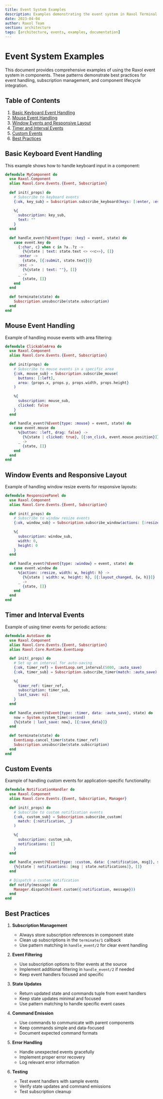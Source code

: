 ```yaml
---
title: Event System Examples
description: Examples demonstrating the event system in Raxol Terminal Emulator
date: 2023-04-04
author: Raxol Team
section: architecture
tags: [architecture, events, examples, documentation]
---
```


# Event System Examples

This document provides comprehensive examples of using the Raxol event system in components. These patterns demonstrate best practices for event handling, subscription management, and component lifecycle integration.

## Table of Contents

1. [Basic Keyboard Event Handling](#basic-keyboard-event-handling)
2. [Mouse Event Handling](#mouse-event-handling)
3. [Window Events and Responsive Layout](#window-events-and-responsive-layout)
4. [Timer and Interval Events](#timer-and-interval-events)
5. [Custom Events](#custom-events)
6. [Best Practices](#best-practices)

## Basic Keyboard Event Handling

This example shows how to handle keyboard input in a component:

```elixir
defmodule MyComponent do
  use Raxol.Component
  alias Raxol.Core.Events.{Event, Subscription}
  
  def init(_props) do
    # Subscribe to keyboard events
    {:ok, key_sub} = Subscription.subscribe_keyboard(keys: [:enter, :esc])
    
    %{
      subscription: key_sub,
      text: ""
    }
  end
  
  def handle_event(%Event{type: :key} = event, state) do
    case event.key do
      {:char, c} when c in ?a..?z ->
        {%{state | text: state.text <> <<c>>}, []}
      :enter ->
        {state, [{:submit, state.text}]}
      :esc ->
        {%{state | text: ""}, []}
      _ ->
        {state, []}
    end
  end
  
  def terminate(state) do
    Subscription.unsubscribe(state.subscription)
  end
end
```

## Mouse Event Handling

Example of handling mouse events with area filtering:

```elixir
defmodule ClickableArea do
  use Raxol.Component
  alias Raxol.Core.Events.{Event, Subscription}
  
  def init(props) do
    # Subscribe to mouse events in a specific area
    {:ok, mouse_sub} = Subscription.subscribe_mouse(
      buttons: [:left],
      area: {props.x, props.y, props.width, props.height}
    )
    
    %{
      subscription: mouse_sub,
      clicked: false
    }
  end
  
  def handle_event(%Event{type: :mouse} = event, state) do
    case event.mouse do
      %{button: :left, drag: false} ->
        {%{state | clicked: true}, [{:on_click, event.mouse.position}]}
      _ ->
        {state, []}
    end
  end
end
```

## Window Events and Responsive Layout

Example of handling window resize events for responsive layouts:

```elixir
defmodule ResponsivePanel do
  use Raxol.Component
  alias Raxol.Core.Events.{Event, Subscription}
  
  def init(_props) do
    # Subscribe to window resize events
    {:ok, window_sub} = Subscription.subscribe_window(actions: [:resize])
    
    %{
      subscription: window_sub,
      width: 0,
      height: 0
    }
  end
  
  def handle_event(%Event{type: :window} = event, state) do
    case event.window do
      %{action: :resize, width: w, height: h} ->
        {%{state | width: w, height: h}, [{:layout_changed, {w, h}}]}
      _ ->
        {state, []}
    end
  end
end
```

## Timer and Interval Events

Example of using timer events for periodic actions:

```elixir
defmodule AutoSave do
  use Raxol.Component
  alias Raxol.Core.Events.{Event, Subscription}
  alias Raxol.Core.Runtime.EventLoop
  
  def init(_props) do
    # Set up an interval for auto-saving
    {:ok, timer_ref} = EventLoop.set_interval(5000, :auto_save)
    {:ok, timer_sub} = Subscription.subscribe_timer(match: :auto_save)
    
    %{
      timer_ref: timer_ref,
      subscription: timer_sub,
      last_save: nil
    }
  end
  
  def handle_event(%Event{type: :timer, data: :auto_save}, state) do
    now = System.system_time(:second)
    {%{state | last_save: now}, [{:save_data}]}
  end
  
  def terminate(state) do
    EventLoop.cancel_timer(state.timer_ref)
    Subscription.unsubscribe(state.subscription)
  end
end
```

## Custom Events

Example of handling custom events for application-specific functionality:

```elixir
defmodule NotificationHandler do
  use Raxol.Component
  alias Raxol.Core.Events.{Event, Subscription, Manager}
  
  def init(_props) do
    # Subscribe to custom notification events
    {:ok, custom_sub} = Subscription.subscribe_custom(
      match: {:notification, _}
    )
    
    %{
      subscription: custom_sub,
      notifications: []
    }
  end
  
  def handle_event(%Event{type: :custom, data: {:notification, msg}}, state) do
    {%{state | notifications: [msg | state.notifications]}, []}
  end
  
  # Dispatch a custom notification
  def notify(message) do
    Manager.dispatch(Event.custom({:notification, message}))
  end
end
```

## Best Practices

1. **Subscription Management**
   - Always store subscription references in component state
   - Clean up subscriptions in the `terminate/1` callback
   - Use pattern matching in `handle_event/2` for clear event handling

2. **Event Filtering**
   - Use subscription options to filter events at the source
   - Implement additional filtering in `handle_event/2` if needed
   - Keep event handlers focused and specific

3. **State Updates**
   - Return updated state and commands tuple from event handlers
   - Keep state updates minimal and focused
   - Use pattern matching to handle specific event cases

4. **Command Emission**
   - Use commands to communicate with parent components
   - Keep commands simple and data-focused
   - Document expected command formats

5. **Error Handling**
   - Handle unexpected events gracefully
   - Implement proper error recovery
   - Log relevant error information

6. **Testing**
   - Test event handlers with sample events
   - Verify state updates and command emissions
   - Test subscription cleanup 